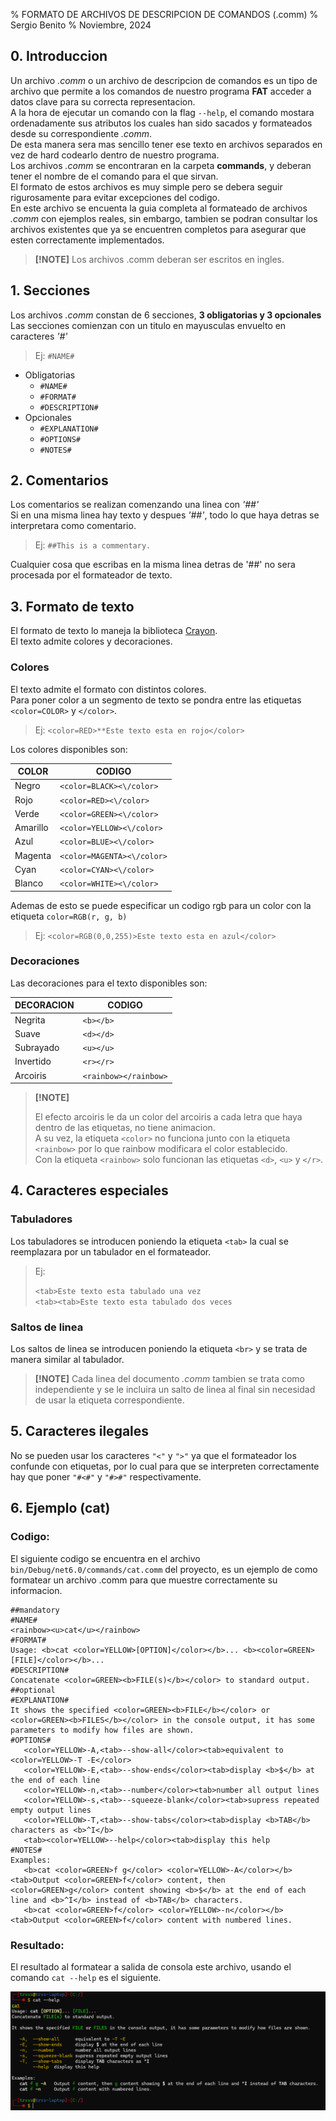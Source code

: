 % FORMATO DE ARCHIVOS DE DESCRIPCION DE COMANDOS (.comm)
% Sergio Benito
% Noviembre, 2024

## 0. Introduccion

Un archivo *.comm* o un archivo de descripcion de comandos es un tipo de archivo que permite a los comandos de nuestro programa **FAT** acceder a datos clave para su correcta representacion.  
A la hora de ejecutar un comando con la flag `--help`, el comando mostara ordenadamente sus atributos los cuales han sido sacados y formateados desde su correspondiente *.comm*.  
De esta manera sera mas sencillo tener ese texto en archivos separados en vez de hard codearlo dentro de nuestro programa.  
Los archivos *.comm* se encontraran en la carpeta **commands**, y deberan tener el nombre de el comando para el que sirvan.  
El formato de estos archivos es muy simple pero se debera seguir rigurosamente para evitar excepciones del codigo.  
En este archivo se encuenta la guia completa al formateado de archivos *.comm* con ejemplos reales, sin embargo, tambien se podran consultar los archivos existentes que ya se encuentren completos para asegurar que esten correctamente implementados.

> **[!NOTE]** Los archivos .comm deberan ser escritos en ingles.

## 1. Secciones

Los archivos *.comm* constan de 6 secciones, **3 obligatorias y 3 opcionales**  
Las secciones comienzan con un titulo en mayusculas envuelto en caracteres *'#'*

> Ej: `#NAME#`  

- Obligatorias
    * `#NAME#`
    * `#FORMAT#`
    * `#DESCRIPTION#`  
- Opcionales
    * `#EXPLANATION#`
    * `#OPTIONS#`
    * `#NOTES#`

## 2. Comentarios

Los comentarios se realizan comenzando una linea con *'##'*  
Si en una misma linea hay texto y despues *'##'*, todo lo que haya detras se interpretara como comentario.

> Ej: `##This is a commentary.`

Cualquier cosa que escribas en la misma linea detras de '##' no sera procesada por el formateador de texto.

## 3. Formato de texto

El formato de texto lo maneja la biblioteca [Crayon](https://github.com/riezebosch/crayon).  
El texto admite colores y decoraciones.

### Colores

El texto admite el formato con distintos colores.  
Para poner color a un segmento de texto se pondra entre las etiquetas `<color=COLOR>` y `</color>`.  

> Ej: `<color=RED>**Este texto esta en rojo</color>`

Los colores disponibles son:

| COLOR    	| CODIGO                	|
|----------	|-----------------------	|
| Negro    	| `<color=BLACK><\/color>` 	|
| Rojo     	| `<color=RED><\/color>`    |
| Verde    	| `<color=GREEN><\/color>` 	|
| Amarillo 	| `<color=YELLOW><\/color>`	|
| Azul     	| `<color=BLUE><\/color>`   |
| Magenta  	| `<color=MAGENTA><\/color>`|
| Cyan     	| `<color=CYAN><\/color>`  	|
| Blanco   	| `<color=WHITE><\/color>` 	|

Ademas de esto se puede especificar un codigo rgb para un color con la etiqueta `color=RGB(r, g, b)`

> Ej: `<color=RGB(0,0,255)>Este texto esta en azul</color>`

### Decoraciones

Las decoraciones para el texto disponibles son:

| DECORACION 	| CODIGO                	|
|------------	|-----------------------	|
| Negrita    	| `<b></b>`             	|
| Suave      	| `<d></d>`             	|
| Subrayado  	| `<u></u>`             	|
| Invertido  	| `<r></r>`             	|
| Arcoiris   	| `<rainbow></rainbow>` 	|

> **[!NOTE]**  
>  
>El efecto arcoiris le da un color del arcoiris a cada letra que haya dentro de las etiquetas, no tiene animacion.  
>A su vez, la etiqueta `<color>` no funciona junto con la etiqueta `<rainbow>` por lo que rainbow modificara el color establecido.  
>Con la etiqueta `<rainbow>` solo funcionan las etiquetas `<d>`, `<u>` y `</r>`.

## 4. Caracteres especiales

### Tabuladores

Los tabuladores se introducen poniendo la etiqueta `<tab>` la cual se reemplazara por un tabulador en el formateador.

> Ej:  
>  
> `<tab>Este texto esta tabulado una vez`  
> `<tab><tab>Este texto esta tabulado dos veces`

### Saltos de linea

Los saltos de linea se introducen poniendo la etiqueta `<br>` y se trata de manera similar al tabulador.

> **[!NOTE]** Cada linea del documento *.comm* tambien se trata como independiente y se le incluira un salto de linea al final sin necesidad de usar la etiqueta correspondiente.

## 5. Caracteres ilegales

No se pueden usar los caracteres `"<"` y `">"` ya que el formateador los confunde con etiquetas, por lo cual para que se interpreten correctamente hay que poner `"#<#"` y `"#>#"` respectivamente.

## 6. Ejemplo (cat)

### Codigo:

El siguiente codigo se encuentra en el archivo `bin/Debug/net6.0/commands/cat.comm` del proyecto, es un ejemplo de como formatear un archivo .comm para que muestre correctamente su informacion.

~~~~~~~~~~comm
##mandatory
#NAME#
<rainbow><u>cat</u></rainbow>
#FORMAT#
Usage: <b>cat <color=YELLOW>[OPTION]</color></b>... <b><color=GREEN>[FILE]</color></b>...
#DESCRIPTION#
Concatenate <color=GREEN><b>FILE(s)</b></color> to standard output.
##optional
#EXPLANATION#
It shows the specified <color=GREEN><b>FILE</b></color> or <color=GREEN><b>FILES</b></color> in the console output, it has some parameters to modify how files are shown.
#OPTIONS#
   <color=YELLOW>-A,<tab>--show-all</color><tab>equivalent to <color=YELLOW>-T -E</color>
   <color=YELLOW>-E,<tab>--show-ends</color><tab>display <b>$</b> at the end of each line
   <color=YELLOW>-n,<tab>--number</color><tab>number all output lines
   <color=YELLOW>-s,<tab>--squeeze-blank</color><tab>supress repeated empty output lines
   <color=YELLOW>-T,<tab>--show-tabs</color><tab>display <b>TAB</b> characters as <b>^I</b>
   <tab><color=YELLOW>--help</color><tab>display this help
#NOTES#
Examples:
   <b>cat <color=GREEN>f g</color> <color=YELLOW>-A</color></b><tab>Output <color=GREEN>f</color> content, then <color=GREEN>g</color> content showing <b>$</b> at the end of each line and <b>^I</b> instead of <b>TAB</b> characters.
   <b>cat <color=GREEN>f</color> <color=YELLOW>-n</color></b><tab>Output <color=GREEN>f</color> content with numbered lines.
~~~~~~~~~~

### Resultado:

El resultado al formatear a salida de consola este archivo, usando el comando `cat --help` es el siguiente.

![*Imagen que muestra el texto de ayuda de cat que ha sido escrito en .comm tras ejecutar el comando 'cat --help'*](./img/cat--help.png)